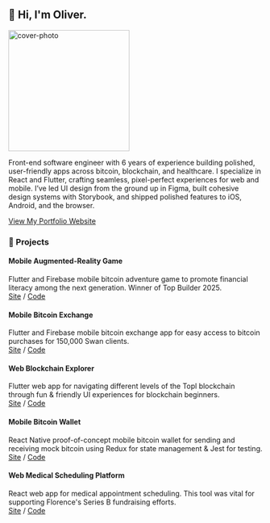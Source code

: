 ## 👋 Hi, I'm Oliver.

<img width="240px" alt="cover-photo" src="https://github.com/user-attachments/assets/dc0d8aee-d215-4477-82cd-b7041f44ec23" />

Front-end software engineer with 6 years of experience building polished, user-friendly apps across bitcoin, blockchain, and healthcare. I specialize in React and Flutter, crafting seamless, pixel-perfect experiences for web and mobile. I’ve led UI design from the ground up in Figma, built cohesive design systems with Storybook, and shipped polished features to iOS, Android, and the browser.

[View My Portfolio Website](https://oliver-porter.com/)

### 🎨 Projects
#### Mobile Augmented-Reality Game
Flutter and Firebase mobile bitcoin adventure game to promote financial literacy among the next generation. Winner of Top Builder 2025.<br/>
[Site](https://jippi.app/) /
[Code](https://github.com/Jippi-App)

#### Mobile Bitcoin Exchange
Flutter and Firebase mobile bitcoin exchange app for easy access to bitcoin purchases for 150,000 Swan clients.<br/>
[Site](https://www.swanbitcoin.com/) /
[Code](https://github.com/swan-bitcoin)

#### Web Blockchain Explorer
Flutter web app for navigating different levels of the Topl blockchain through fun & friendly UI experiences for blockchain beginners.<br/>
[Site](https://topl.co/) /
[Code](https://github.com/OlliePorter/blockchain_explorer)

#### Mobile Bitcoin Wallet
React Native proof-of-concept mobile bitcoin wallet for sending and receiving mock bitcoin using Redux for state management & Jest for testing.<br/>
[Site](https://reactnative.dev/) /
[Code](https://github.com/OlliePorter/bitcoin-wallet)

#### Web Medical Scheduling Platform
React web app for medical appointment scheduling. This tool was vital for supporting Florence's Series B fundraising efforts.<br/>
[Site](https://www.florence.co.uk/) /
[Code](https://github.com/team-florence)
